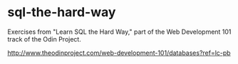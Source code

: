 # sql-the-hard-way
Exercises from "Learn SQL the Hard Way," part of the Web Development 101 track of the Odin Project.

http://www.theodinproject.com/web-development-101/databases?ref=lc-pb
